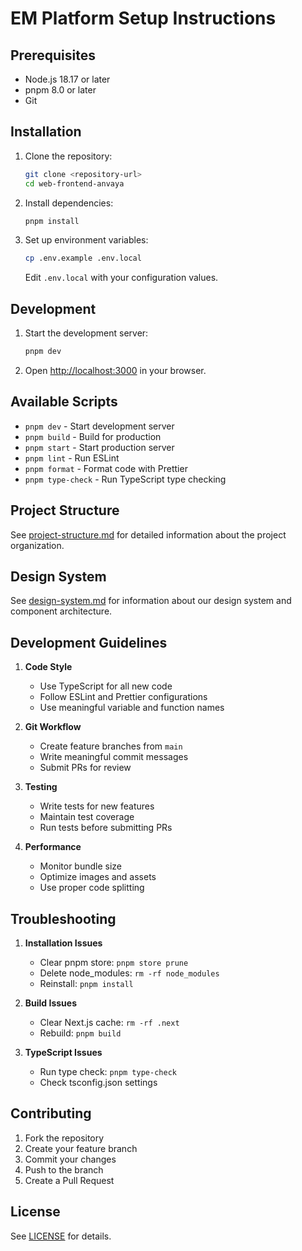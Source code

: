 # EM Platform Setup Instructions

## Prerequisites

- Node.js 18.17 or later
- pnpm 8.0 or later
- Git

## Installation

1. Clone the repository:

   ```bash
   git clone <repository-url>
   cd web-frontend-anvaya
   ```

2. Install dependencies:

   ```bash
   pnpm install
   ```

3. Set up environment variables:
   ```bash
   cp .env.example .env.local
   ```
   Edit `.env.local` with your configuration values.

## Development

1. Start the development server:

   ```bash
   pnpm dev
   ```

2. Open [http://localhost:3000](http://localhost:3000) in your browser.

## Available Scripts

- `pnpm dev` - Start development server
- `pnpm build` - Build for production
- `pnpm start` - Start production server
- `pnpm lint` - Run ESLint
- `pnpm format` - Format code with Prettier
- `pnpm type-check` - Run TypeScript type checking

## Project Structure

See [project-structure.md](./project-structure.md) for detailed information about the project organization.

## Design System

See [design-system.md](./design-system.md) for information about our design system and component architecture.

## Development Guidelines

1. **Code Style**

   - Use TypeScript for all new code
   - Follow ESLint and Prettier configurations
   - Use meaningful variable and function names

2. **Git Workflow**

   - Create feature branches from `main`
   - Write meaningful commit messages
   - Submit PRs for review

3. **Testing**

   - Write tests for new features
   - Maintain test coverage
   - Run tests before submitting PRs

4. **Performance**
   - Monitor bundle size
   - Optimize images and assets
   - Use proper code splitting

## Troubleshooting

1. **Installation Issues**

   - Clear pnpm store: `pnpm store prune`
   - Delete node_modules: `rm -rf node_modules`
   - Reinstall: `pnpm install`

2. **Build Issues**

   - Clear Next.js cache: `rm -rf .next`
   - Rebuild: `pnpm build`

3. **TypeScript Issues**
   - Run type check: `pnpm type-check`
   - Check tsconfig.json settings

## Contributing

1. Fork the repository
2. Create your feature branch
3. Commit your changes
4. Push to the branch
5. Create a Pull Request

## License

See [LICENSE](../LICENSE) for details.
